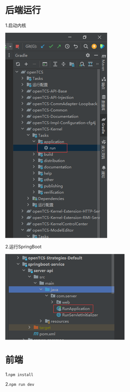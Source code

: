# 后端运行
1.启动内核

![img.png](image/img.png)

2.运行SpringBoot


![img.png](image/img1.png)


# 前端

1.``` npm install ```

2.``` npm run dev ```
